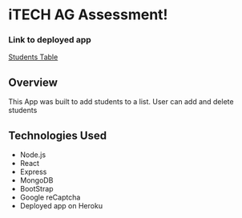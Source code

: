 # iTECH AG Assessment!

### Link to deployed app

[Students Table](https://students-list-frontend.herokuapp.com/)

## Overview
This App was built to add students to a list. User can add and delete students

## Technologies Used

- Node.js
- React
- Express
- MongoDB
- BootStrap
- Google reCaptcha
- Deployed app on Heroku

